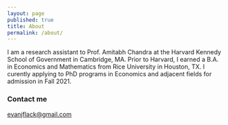 ```yaml
---
layout: page
published: true
title: About
permalink: /about/
---
```


I am a research assistant to Prof. Amitabh Chandra at the Harvard Kennedy School of Government in Cambridge, MA. Prior to Harvard, I earned a B.A. in Economics and Mathematics from Rice University in Houston, TX. I curently applying to PhD programs in Economics and adjacent fields for admission in Fall 2021.


### Contact me

[evanjflack@gmail.com](mailto:evanjflack@gmail.com)
